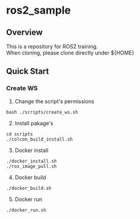 ros2_sample
===================================================

Overview
--------------------------
This is a repository for ROS2 training.  
When cloning, please clone directly under ${HOME}

Quick Start
--------------------------
### Create WS  
1. Change the script's permissions   
```
bash ./scripts/create_ws.sh
```
2. Install pakage's  
```
cd scripts
./colcon_build_install.sh
```
3. Docker install  
```
./docker_install.sh
./ros_image_pull.sh
```
4. Docker build  
```
./docker_build.sh
```
5. Docker run  
```
./docker_run.sh
```
